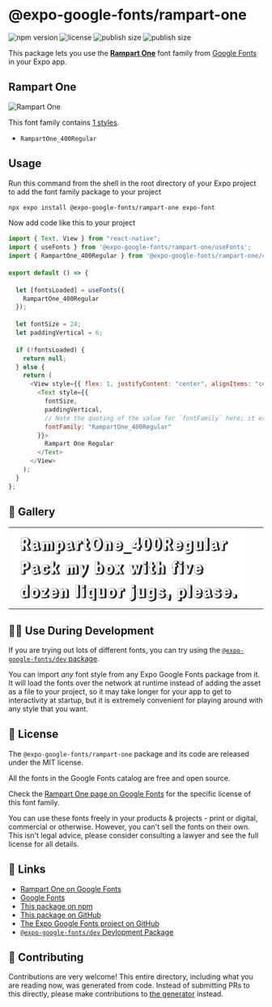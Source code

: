 # @expo-google-fonts/rampart-one

![npm version](https://flat.badgen.net/npm/v/@expo-google-fonts/rampart-one)
![license](https://flat.badgen.net/github/license/expo/google-fonts)
![publish size](https://flat.badgen.net/packagephobia/install/@expo-google-fonts/rampart-one)
![publish size](https://flat.badgen.net/packagephobia/publish/@expo-google-fonts/rampart-one)

This package lets you use the [**Rampart One**](https://fonts.google.com/specimen/Rampart+One) font family from [Google Fonts](https://fonts.google.com/) in your Expo app.

## Rampart One

![Rampart One](./font-family.png)

This font family contains [1 styles](#-gallery).

- `RampartOne_400Regular`

## Usage

Run this command from the shell in the root directory of your Expo project to add the font family package to your project

```sh
npx expo install @expo-google-fonts/rampart-one expo-font
```

Now add code like this to your project

```js
import { Text, View } from "react-native";
import { useFonts } from '@expo-google-fonts/rampart-one/useFonts';
import { RampartOne_400Regular } from '@expo-google-fonts/rampart-one/400Regular';

export default () => {

  let [fontsLoaded] = useFonts({
    RampartOne_400Regular
  });

  let fontSize = 24;
  let paddingVertical = 6;

  if (!fontsLoaded) {
    return null;
  } else {
    return (
      <View style={{ flex: 1, justifyContent: "center", alignItems: "center" }}>
        <Text style={{
          fontSize,
          paddingVertical,
          // Note the quoting of the value for `fontFamily` here; it expects a string!
          fontFamily: "RampartOne_400Regular"
        }}>
          Rampart One Regular
        </Text>
      </View>
    );
  }
};
```

## 🔡 Gallery


||||
|-|-|-|
|![RampartOne_400Regular](./400Regular/RampartOne_400Regular.ttf.png)||||


## 👩‍💻 Use During Development

If you are trying out lots of different fonts, you can try using the [`@expo-google-fonts/dev` package](https://github.com/expo/google-fonts/tree/master/font-packages/dev#readme).

You can import _any_ font style from any Expo Google Fonts package from it. It will load the fonts over the network at runtime instead of adding the asset as a file to your project, so it may take longer for your app to get to interactivity at startup, but it is extremely convenient for playing around with any style that you want.


## 📖 License

The `@expo-google-fonts/rampart-one` package and its code are released under the MIT license.

All the fonts in the Google Fonts catalog are free and open source.

Check the [Rampart One page on Google Fonts](https://fonts.google.com/specimen/Rampart+One) for the specific license of this font family.

You can use these fonts freely in your products & projects - print or digital, commercial or otherwise. However, you can't sell the fonts on their own. This isn't legal advice, please consider consulting a lawyer and see the full license for all details.

## 🔗 Links

- [Rampart One on Google Fonts](https://fonts.google.com/specimen/Rampart+One)
- [Google Fonts](https://fonts.google.com/)
- [This package on npm](https://www.npmjs.com/package/@expo-google-fonts/rampart-one)
- [This package on GitHub](https://github.com/expo/google-fonts/tree/master/font-packages/rampart-one)
- [The Expo Google Fonts project on GitHub](https://github.com/expo/google-fonts)
- [`@expo-google-fonts/dev` Devlopment Package](https://github.com/expo/google-fonts/tree/master/font-packages/dev)

## 🤝 Contributing

Contributions are very welcome! This entire directory, including what you are reading now, was generated from code. Instead of submitting PRs to this directly, please make contributions to [the generator](https://github.com/expo/google-fonts/tree/master/packages/generator) instead.

